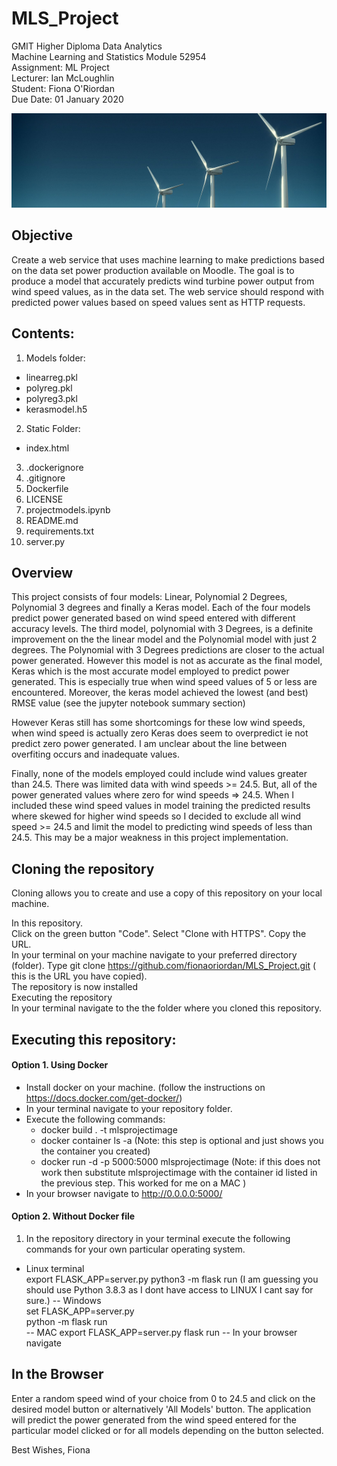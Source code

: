 # MLS_Project  



GMIT Higher Diploma Data Analytics  
Machine Learning and Statistics Module 52954  
Assignment: ML Project  
Lecturer: Ian McLoughlin  
Student: Fiona O'Riordan  
Due Date: 01 January 2020  


![turbines.jpg](https://github.com/fionaoriordan/MLS_Project/blob/main/images/turbines.jpg)


## Objective  
Create a web service that uses machine learning to make predictions based on the data set power production available on Moodle. The goal is to  
produce a model that accurately predicts wind turbine power output from wind speed  values, as in the data set. The web service should respond with predicted power values based on speed values sent as HTTP requests. 

## Contents:
1. Models folder: 
* linearreg.pkl  
* polyreg.pkl  
* polyreg3.pkl  
* kerasmodel.h5  
2. Static Folder:  
* index.html  
3. .dockerignore  
4. .gitignore  
5. Dockerfile  
6. LICENSE  
7. projectmodels.ipynb  
8. README.md  
9. requirements.txt  
10. server.py  

## Overview  
This project consists of four models: Linear, Polynomial 2 Degrees, Polynomial 3 degrees and finally a Keras model.  Each of the four models predict power generated based on wind speed entered with different accuracy levels. The third model, polynomial with 3 Degrees, is a definite improvement on the the linear model and the Polynomial model with just 2 degrees. The Polynomial with 3 Degrees predictions are  closer to the actual power generated. However this model is not as accurate as the final model, Keras which is the most accurate model employed to predict power generated. This is especially true when wind speed values of 5 or less are encountered. Moreover, the keras model achieved the lowest (and best) RMSE value (see the jupyter notebook summary section)

However Keras still has some shortcomings for these low wind speeds, when wind speed is actually zero Keras does seem to overpredict ie not predict zero power generated. I am unclear about the line between overfiting occurs and inadequate values.

Finally, none of the models employed could include wind values greater than 24.5. There was limited data with wind speeds >= 24.5. But, all of the power generated values where zero for wind speeds => 24.5.  When I included these wind speed values in model training the predicted results where skewed for higher wind speeds so I decided to exclude all wind speed >= 24.5 and limit the model to predicting wind speeds of less than 24.5. This may be a major weakness in this project implementation.


## Cloning the repository  
Cloning allows you to create and use a copy of this repository on your local machine.  

In this repository.  
Click on the green button "Code". Select "Clone with HTTPS". Copy the URL.  
In your terminal on your machine navigate to your preferred directory (folder). Type git clone https://github.com/fionaoriordan/MLS_Project.git ( this is the URL you have copied).  
The repository is now installed  
Executing the repository  
In your terminal navigate to the the folder where you cloned this repository.  

## Executing this repository:  
#### Option 1. Using Docker  

- Install docker on your machine. (follow the instructions on https://docs.docker.com/get-docker/)  
- In your terminal navigate to your repository folder.  
- Execute the following commands:    
    * docker build . -t mlsprojectimage  
    * docker container ls -a (Note: this step is optional and just shows you the container you created)  
    * docker run -d -p 5000:5000 mlsprojectimage (Note: if this does not work then substitute mlsprojectimage with the container id listed in the previous step. This worked for me on a MAC )  
- In your browser navigate to http://0.0.0.0:5000/  

#### Option 2. Without Docker file  
1. In the repository directory in your terminal execute the following commands for your own particular operating system.  
- Linux terminal  
export FLASK_APP=server.py
python3 -m flask run  (I am guessing you should use Python 3.8.3  as I dont have access to LINUX I cant say for sure.)
-- Windows  
set FLASK_APP=server.py  
python -m flask run  
-- MAC
export FLASK_APP=server.py
flask run
-- In your browser navigate 

## In the Browser
Enter a random speed wind of your choice from 0 to 24.5 and click on the desired model button or alternatively 'All Models' button. The application will predict the power generated from the wind speed entered for the particular model clicked or for all models depending on the button selected. 
  
Best Wishes, Fiona 










